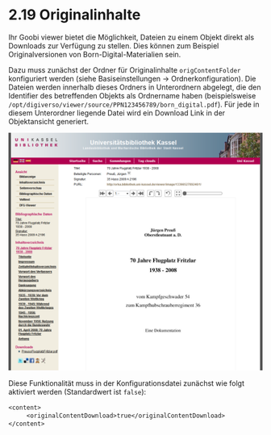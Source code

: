 # 2.19 Originalinhalte

Ihr Goobi viewer bietet die Möglichkeit, Dateien zu einem Objekt direkt als Downloads zur Verfügung zu stellen. Dies können zum Beispiel Originalversionen von Born-Digital-Materialien sein.

Dazu muss zunächst der Ordner für Originalinhalte `origContentFolder` konfiguriert werden \(siehe Basiseinstellungen → Ordnerkonfiguration\). Die Dateien werden innerhalb dieses Ordners in Unterordnern abgelegt, die den Identifier des betreffenden Objekts als Ordnername haben \(beispielsweise `/opt/digiverso/viewer/source/PPN123456789/born_digital.pdf`\). Für jede in diesem Unterordner liegende Datei wird ein Download Link in der Objektansicht generiert.

![](../.gitbook/assets/original-inhalte.png)

Diese Funktionalität muss in der Konfigurationsdatei zunächst wie folgt aktiviert werden \(Standardwert ist `false`\):

```markup
<content>
     <originalContentDownload>true</originalContentDownload>
</content>
```

